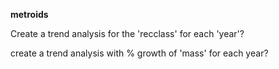 **metroids**

Create a trend analysis for the 'recclass' for each 'year'?

create a trend analysis with % growth of 'mass' for each year?

